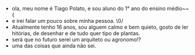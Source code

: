 - ola, meu nome é Tiago Polato, e sou aluno do 1° ano do ensino médio~~{
- e irei falar um pouco sobre minha pessoa. \0/
- Atualmente tenho 16 anos, sou alguem calmo e bem quieto, gosto de ler hitórias, de desenhar e de tudo quer tipo de plantas.
- será que no futuro serei um arquiteto ou agronomo!?
- uma das coisas que ainda não sei.
